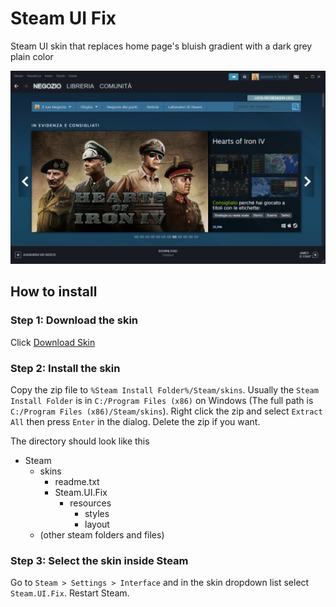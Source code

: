 # Steam UI Fix

Steam UI skin that replaces home page's bluish gradient with a dark grey plain color

![Preview Screentshot](/preview.png?raw=true "Optional Title")

## How to install

### Step 1: Download the skin
Click <a href="https://github.com/jackss011/steam-ui-fix/releases/download/v1.0/Steam.UI.Fix.zip">Download Skin</a>

### Step 2: Install the skin
Copy the zip file to `%Steam Install Folder%/Steam/skins`. Usually the `Steam Install Folder` is in `C:/Program Files (x86)` on Windows (The full path is `C:/Program Files (x86)/Steam/skins`).
Right click the zip and select `Extract All` then press `Enter` in the dialog. Delete the zip if you want.

The directory should look like this
- Steam
  - skins
    - readme.txt
    - Steam.UI.Fix
      - resources
        - styles
        - layout
  - (other steam folders and files)
  
### Step 3: Select the skin inside Steam
Go to `Steam > Settings > Interface` and in the skin dropdown list select `Steam.UI.Fix`. Restart Steam.

